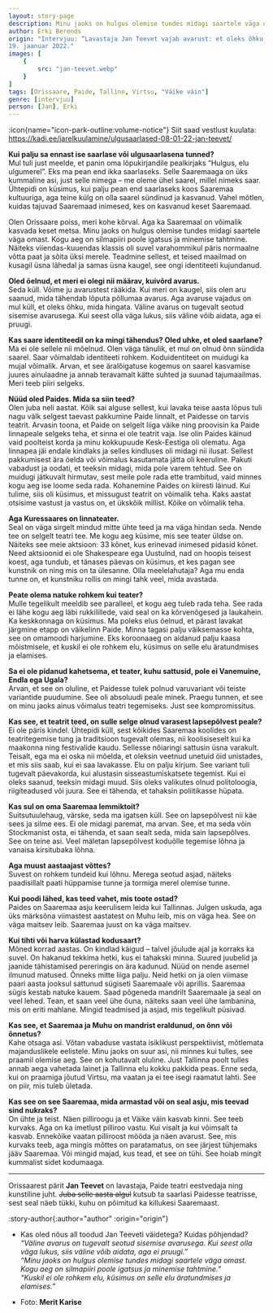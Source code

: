 ```yaml
---
layout: story-page
description: Minu jaoks on hulgus olemise tundes midagi saartele väga omast.
author: Erki Berends
origin: "Intervjuu: “Lavastaja Jan Teevet vajab avarust: et oleks õhku, mida hingata”, Saarte Hääl,
19. jaanuar 2022."
images: [
    {
        src: "jan-teevet.webp"
    }
]
tags: [Orissaare, Paide, Tallinn, Virtsu, "Väike väin"]
genre: [intervjuu]
person: [Jan], Erki
---
```


<!-- # {{ $doc.title }} -->

:icon{name="icon-park-outline:volume-notice"} Siit saad vestlust kuulata: https://kadi.ee/jarelkuulamine/ulgusaarlased-08-01-22-jan-teevet/


 
**Kui palju sa ennast ise saarlase või ulgusaarlasena tunned?** \
Mul tuli just meelde, et panin oma lõpukirjandile pealkirjaks “Hulgus, elu ulgumerel”. Eks ma pean end ikka saarlaseks. Selle Saaremaaga on üks kummaline asi, just selle nimega – me oleme ühel saarel, millel nimeks saar. Ühtepidi on küsimus, kui palju pean end saarlaseks koos Saaremaa kultuuriga, aga teine külg on olla saarel sündinud ja kasvanud. Vahel mõtlen, kuidas tajuvad Saaremaad inimesed, kes on kasvanud keset Saaremaad.

Olen Orissaare poiss, meri kohe kõrval. Aga ka Saaremaal on võimalik kasvada keset metsa. Minu jaoks on hulgus olemise tundes midagi saartele väga omast. Kogu aeg on silmapiiri poole igatsus ja minemise tahtmine. Näiteks viiendas-kuuendas klassis oli suvel varahommikul päris normaalne võtta paat ja sõita üksi merele. Teadmine sellest, et teised maailmad on kusagil üsna lähedal ja samas üsna kaugel, see ongi identiteeti kujundanud.

**Oled öelnud, et meri ei olegi nii määrav, kuivõrd avarus.** \
Seda küll. Võime ju avarustest rääkida. Kui meri on kaugel, siis olen aru saanud, mida tähendab lõputa põllumaa avarus. Aga avaruse vajadus on mul küll, et oleks õhku, mida hingata. Väline avarus on tugevalt seotud sisemise avarusega. Kui seest olla väga lukus, siis väline võib aidata, aga ei pruugi.

**Kas saare identiteedil on ka mingi tähendus? Oled uhke, et oled saarlane?** \
Ma ei ole sellele nii mõelnud. Olen väga tänulik, et mul on olnud õnn sündida saarel. Saar võimaldab identiteeti rohkem. Koduidentiteet on muidugi ka mujal võimalik. Arvan, et see äralõigatuse kogemus on saarel kasvamise juures ainulaadne ja annab teravamalt kätte suhted ja suunad tajumaailmas. Meri teeb piiri selgeks.

**Nüüd oled Paides. Mida sa siin teed?** \
Olen juba neli aastat. Kõik sai alguse sellest, kui lavaka teise aasta lõpus tuli nagu välk selgest taevast pakkumine Paide linnalt, et Paidesse on tarvis teatrit. Arvasin toona, et Paide on selgelt liiga väike ning proovisin ka Paide linnapeale selgeks teha, et sinna ei ole teatrit vaja. Ise olin Paides käinud vaid poolteist korda ja minu kokkupuude Kesk-Eestiga oli olematu. Aga linnapea jäi endale kindlaks ja selles kindluses oli midagi nii ilusat. Sellest pakkumisest ära öelda või võimalus kasutamata jätta oli keeruline. Pakuti vabadust ja oodati, et teeksin midagi, mida pole varem tehtud. See on muidugi jätkuvalt hirmutav, sest meile pole rada ette trambitud, vaid minnes kogu aeg ise loome seda rada. Kohanemine Paides on kiiresti läinud. Kui tulime, siis oli küsimus, et missugust teatrit on võimalik teha. Kaks aastat otsisime vastust ja vastus on, et ükskõik millist. Kõike on võimalik teha.

**Aga Kuressaares on linnateater.** \
Seal on väga sirgelt mindud mitte ühte teed ja ma väga hindan seda. Nende tee on selgelt teatri tee. Me kogu aeg küsime, mis see teater üldse on. Näiteks see meie aktsioon: 33 kõnet, kus erinevad inimesed pidasid kõnet. Need aktsioonid ei ole Shakespeare ega Uustulnd, nad on hoopis teisest koest, aga tundub, et tänases päevas on küsimus, et kes pagan see kunstnik on ning mis on ta ülesanne. Olla meelelahutaja? Aga mu enda tunne on, et kunstniku rollis on mingi tahk veel, mida avastada.

**Peate olema natuke rohkem kui teater?** \
Mulle tegelikult meeldib see paralleel, et kogu aeg tuleb rada teha. See rada ei lähe kogu aeg läbi rukkilillede, vaid seal on ka kõrvenõgesed ja laukahein. Ka keskkonnaga on küsimus. Ma poleks elus öelnud, et pärast lavakat järgmine etapp on väikelinn Paide. Minna tagasi palju väiksemasse kohta, see on omamoodi harjumine. Eks koroonaaeg on aidanud palju kaasa mõistmisele, et kuskil ei ole rohkem elu, küsimus on selle elu äratundmises ja elamises.

**Sa ei ole pidanud kahetsema, et teater, kuhu sattusid, pole ei Vanemuine, Endla ega Ugala?** \
Arvan, et see on oluline, et Paidesse tulek polnud varuvariant või teiste variantide puudumine. See oli absoluudi peale minek. Praegu tunnen, et see on minu jaoks ainus võimalus teatri tegemiseks. Just see kompromissitus.

**Kas see, et teatrit teed, on sulle selge olnud varasest lapsepõlvest peale?** \
Ei ole päris kindel. Ühtepidi küll, sest kõikides Saaremaa koolides on teatritegemise tung ja traditsioon tugevalt olemas, nii koolisiseselt kui ka maakonna ning festivalide kaudu. Sellesse nõiaringi sattusin üsna varakult. Teisalt, ega ma ei oska nii mõelda, et oleksin veetnud unetuid öid unistades, et mis siis saab, kui ei saa lavakasse. Elu on palju kirjum. See variant tuli tugevalt päevakorda, kui alustasin sisseastumiskatsete tegemist. Kui ei oleks saanud, teeksin midagi muud. Siis oleks valikutes olnud politoloogia, riigiteadused või juura. See ei tähenda, et tahaksin poliitikasse hüpata.

**Kas sul on oma Saaremaa lemmiktoit?** \
Suitsutuulehaug, värske, seda ma igatsen küll. See on lapsepõlvest nii käe sees ja silme ees. Ei ole midagi paremat, ma arvan. See, et ma seda võin Stockmanist osta, ei tähenda, et saan sealt seda, mida sain lapsepõlves. See on teine asi. Veel mäletan lapsepõlvest koduõlle tegemise lõhna ja vanaisa kirsitubaka lõhna.

**Aga muust aastaajast võttes?** \
Suvest on rohkem tundeid kui lõhnu. Merega seotud asjad, näiteks paadisillalt paati hüppamise tunne ja tormiga merel olemise tunne.

**Kui poodi lähed, kas teed vahet, mis toote ostad?** \
Paides on Saaremaa asju keerulisem leida kui Tallinnas. Julgen uskuda, aga üks märksõna viimastest aastatest on Muhu leib, mis on väga hea. See on väga maitsev leib. Saaremaa juust on ka väga maitsev.

**Kui tihti või harva külastad kodusaart?** \
Mõned korrad aastas. On kindlad käigud – talvel jõulude ajal ja korraks ka suvel. On hakanud tekkima hetki, kus ei tahakski minna. Suured juubelid ja jaanide tähistamised pereringis on ära kadunud. Nüüd on nende asemel ilmunud matused. Õnneks mitte liiga palju. Neid hetki on ja olen viimase paari aasta jooksul sattunud sügiseti Saaremaale või aprillis. Saaremaa sügis kestab natuke kauem. Saad põgeneda mandrilt Saaremaale ja seal on veel lehed. Tean, et saan veel ühe õuna, näiteks saan veel ühe lambanina, mis on eriti mahlane. Mingid teadmised ja asjad, mis tegelikult püsivad.

**Kas see, et Saaremaa ja Muhu on mandrist eraldunud, on õnn või õnnetus?** \
Kahe otsaga asi. Võtan vabaduse vastata isiklikust perspektiivist, mõtlemata majanduslikele eelistele. Minu jaoks on suur asi, nii minnes kui tulles, see praamil olemise aeg. See on kohutavalt oluline. Just Tallinna poolt tulles annab aega vahetada lainet ja Tallinna elu kokku pakkida peas. Enne seda, kui on praamiga jõutud Virtsu, ma vaatan ja ei tee isegi raamatut lahti. See on piir, mis tuleb ületada.

**Kas see on see Saaremaa, mida armastad või on seal asju, mis teevad sind nukraks?** \
On ühte ja teist. Näen pilliroogu ja et Väike väin kasvab kinni. See teeb kurvaks. Aga on ka imetlust pilliroo vastu. Kui visalt ja kui võimsalt ta kasvab. Ennekõike vaatan pilliroost mööda ja näen avarust. See, mis kurvaks teeb, aga mingis mõttes on paratamatus, on see järjest tühjemaks jääv Saaremaa. Või mingid majad, kus tead, et see on tühi. See hoiab mingit kummalist sidet kodumaaga.

<hr />

Orissaarest pärit **Jan Teevet** on lavastaja, Paide teatri eestvedaja ning kunstiline juht. ~~Juba selle aasta algul~~ kutsub ta saarlasi Paidesse teatrisse, sest seal näeb tükki, kuhu on põimitud ka killukesi Saaremaast.





:story-author{:author="author" :origin="origin"}

<details-wrapper summary="Mis mõtted tekkisid?">

- Kas oled nõus all toodud Jan Teeveti väidetega? Kuidas põhjendad? \
*“Väline avarus on tugevalt seotud sisemise avarusega. Kui seest olla väga lukus, siis väline võib aidata, aga ei pruugi.”* \
*“Minu jaoks on hulgus olemise tundes midagi saartele väga omast. Kogu aeg on silmapiiri poole igatsus ja minemise tahtmine.”* \
*“Kuskil ei ole rohkem elu, küsimus on selle elu äratundmises ja elamises.”*

</details-wrapper>


<details-wrapper summary="Allikad" class="text-sm" icon="icon-park-outline:document-folder">

- Foto: **Merit Karise**

</details-wrapper>